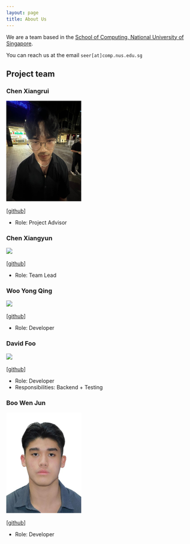 ```yaml
---
layout: page
title: About Us
---
```


We are a team based in the [School of Computing, National University of Singapore](https://www.comp.nus.edu.sg).

You can reach us at the email `seer[at]comp.nus.edu.sg`

## Project team

### Chen Xiangrui

<img src="images/chen-xiangrui.png" width="200px">

[[github](https://github.com/chen-xiangrui)]

-   Role: Project Advisor

### Chen Xiangyun

<img src="images/chenxy12345.png" width="200px">

[[github](http://github.com/chenxy12345)]

-   Role: Team Lead

### Woo Yong Qing

<img src="images/wyongqiing.png" width="200px">

[[github](http://github.com/wyongqiing)]

-   Role: Developer

### David Foo

<img src="images/davidfoo07.png" width="200px">

[[github](http://github.com/davidfoo07)]

-   Role: Developer
-   Responsibilities: Backend + Testing

### Boo Wen Jun

<img src="images/wj200.png" width="200px">

[[github](https://github.com/wj200)]

-   Role: Developer
